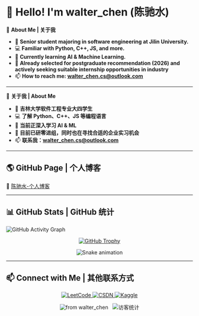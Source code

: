 # 👋 Hello! I'm walter_chen (陈驰水)  

🔭 **About Me | 关于我**  
- 🚀 **Senior student majoring in software engineering at Jilin University.**  
- 💻 **Familiar with Python, C++, JS, and more.**  
- 🌱 **Currently learning AI & Machine Learning.**
- 🎯 **Already selected for postgraduate recommendation (2026) and actively seeking suitable internship opportunities in industry**
- 📫 **How to reach me: [walter_chen.cs@outlook.com](mailto:walter_chen.cs@outlook.com)**  

---

🔭 **关于我 | About Me**  
- 🚀 **吉林大学软件工程专业大四学生**  
- 💻 **了解 Python、C++、JS 等编程语言**  
- 🌱 **当前正深入学习 AI & ML**
- 🎯 **目前已研零进组，同时也在寻找合适的企业实习机会**
- 📫 **联系我：[walter_chen.cs@outlook.com](mailto:walter_chen.cs@outlook.com)**
---

## 🌎 GitHub Page | 个人博客 
🔗 [陈驰水-个人博客](https://ChenChiShui.github.io/)  

---

## 📊 GitHub Stats | GitHub 统计


![GitHub Activity Graph](https://github-readme-activity-graph.vercel.app/graph?username=ChenChiShui&theme=github-dark)  
<div align="center">
  <a href="https://github.com/ryo-ma/github-profile-trophy">
    <img src="https://pfst.cf2.poecdn.net/base/image/790edb03ed34c71dbd1147229e6b2c6fdac613cdd88c8833f891cd84a15ef87b?pmaid=459248755" alt="GitHub Trophy" />
  </a>
</div>
<p align="center">
  <img src="https://cdn.jsdelivr.net/gh/ChenChiShui/ChenChiShui/assets/github-contribution-grid-snake.svg" alt="Snake animation" />
</p>



---
## 📫 Connect with Me | 其他联系方式

<p align="center">
  <a href="https://leetcode.cn/u/walter_chen/" target="_blank">
    <img src="https://img.shields.io/badge/LeetCode-orange?style=for-the-badge&logo=LeetCode&logoColor=white" alt="LeetCode">
  </a>
  <a href="https://blog.csdn.net/m0_72113406?spm=1000.2115.3001.5343" target="_blank">
    <img src="https://img.shields.io/badge/CSDN-red?style=for-the-badge&logo=C&logoColor=white" alt="CSDN">
  </a>
  <a href="https://www.kaggle.com/walterchencs" target="_blank">
    <img src="https://img.shields.io/badge/Kaggle-blue?style=for-the-badge&logo=Kaggle&logoColor=white" alt="Kaggle">
  </a>
</p>
<p align="center">
  <img src="https://img.shields.io/badge/⭐️_From-walter__chen-blue?style=flat-square&logo=github" alt="from walter_chen" />
  &nbsp;
  <img src="https://visitor-badge.laobi.icu/badge?page_id=ChenChiShui&left_color=gray&right_color=blue" alt="访客统计" />
</p>
